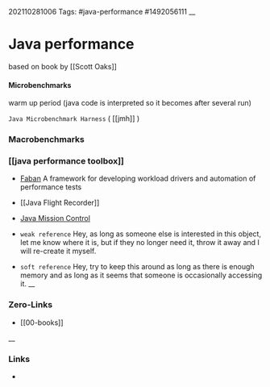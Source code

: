 202110281006
Tags: #java-performance #1492056111
__
# Java performance
based on book  by [[Scott Oaks]]

#### Microbenchmarks
warm up period (java code is interpreted so it becomes after several run)

`Java Microbenchmark Harness` ( [[jmh]] )
### Macrobenchmarks

### [[java performance toolbox]]

- [Faban](https://github.com/akara/faban) A framework for developing workload drivers and automation of performance tests  
- [[Java Flight Recorder]]
- [Java Mission Control](https://jdk.java.net/jmc/8/)

- `weak reference`  Hey, as long as someone else is interested in this object, let me know where it is, but if they no longer need it, throw it away and I will re-create it myself.
- `soft reference` Hey, try to keep this around as long as there is enough memory and as long as it seems that someone is occasionally accessing it.
__
### Zero-Links
- [[00-books]]

__
### Links

- 

 
 